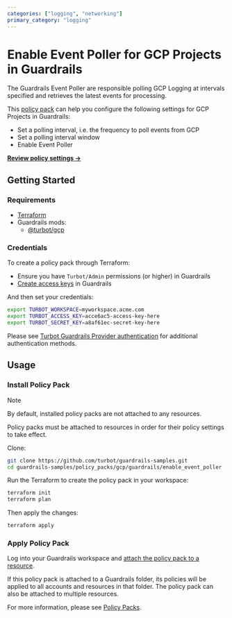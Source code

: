 ```yaml
---
categories: ["logging", "networking"]
primary_category: "logging"
---
```


# Enable Event Poller for GCP Projects in Guardrails

The Guardrails Event Poller are responsible polling GCP Logging at intervals specified and retrieves the latest events for processing.

This [policy pack](https://turbot.com/guardrails/docs/concepts/resources/policy-packs) can help you configure the following settings for GCP Projects in Guardrails:

- Set a polling interval, i.e. the frequency to poll events from GCP
- Set a polling interval window
- Enable Event Poller

**[Review policy settings →](https://hub.guardrails.turbot.com/policy-packs/gcp_guardrails_enable_event_poller/settings)**

## Getting Started

### Requirements

- [Terraform](https://developer.hashicorp.com/terraform/install)
- Guardrails mods:
  - [@turbot/gcp](https://hub.guardrails.turbot.com/mods/gcp/mods/gcp)

### Credentials

To create a policy pack through Terraform:

- Ensure you have `Turbot/Admin` permissions (or higher) in Guardrails
- [Create access keys](https://turbot.com/guardrails/docs/guides/iam/access-keys#generate-a-new-guardrails-api-access-key) in Guardrails

And then set your credentials:

```sh
export TURBOT_WORKSPACE=myworkspace.acme.com
export TURBOT_ACCESS_KEY=acce6ac5-access-key-here
export TURBOT_SECRET_KEY=a8af61ec-secret-key-here
```

Please see [Turbot Guardrails Provider authentication](https://registry.terraform.io/providers/turbot/turbot/latest/docs#authentication) for additional authentication methods.

## Usage

### Install Policy Pack

> [!NOTE]
> By default, installed policy packs are not attached to any resources.
>
> Policy packs must be attached to resources in order for their policy settings to take effect.

Clone:

```sh
git clone https://github.com/turbot/guardrails-samples.git
cd guardrails-samples/policy_packs/gcp/guardrails/enable_event_poller
```

Run the Terraform to create the policy pack in your workspace:

```sh
terraform init
terraform plan
```

Then apply the changes:

```sh
terraform apply
```

### Apply Policy Pack

Log into your Guardrails workspace and [attach the policy pack to a resource](https://turbot.com/guardrails/docs/guides/policy-packs#attach-a-policy-pack-to-a-resource).

If this policy pack is attached to a Guardrails folder, its policies will be applied to all accounts and resources in that folder. The policy pack can also be attached to multiple resources.

For more information, please see [Policy Packs](https://turbot.com/guardrails/docs/concepts/resources/policy-packs).
